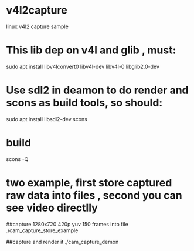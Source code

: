 # v4l2capture
linux v4l2 capture sample

# This lib dep on v4l and glib , must:
sudo apt install libv4lconvert0  libv4l-dev libv4l-0 libglib2.0-dev

# Use sdl2 in deamon to do render and scons as build tools, so should:
sudo apt install libsdl2-dev scons

# build
scons -Q

# two example, first store captured raw data into files , second you can see video directlly

##capture 1280x720 420p yuv 150 frames into file
./cam_capture_store_example      

##capture and render it
./cam_capture_demon



